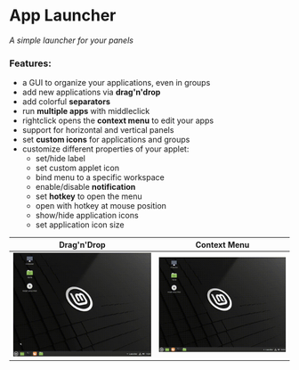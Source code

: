 # App Launcher

_A simple launcher for your panels_

### **Features:**

-   a GUI to organize your applications, even in groups
-   add new applications via **drag'n'drop**
-   add colorful **separators**
-   run **multiple apps** with middleclick
-   rightclick opens the **context menu** to edit your apps
-   support for horizontal and vertical panels
-   set **custom icons** for applications and groups
-   customize different properties of your applet:
    -   set/hide label
    -   set custom applet icon
    -   bind menu to a specific workspace
    -   enable/disable **notification**
    -   set **hotkey** to open the menu
    -   open with hotkey at mouse position
    -   show/hide application icons
    -   set application icon size

|          Drag'n'Drop           |       Context Menu       |
| :----------------------------: | :----------------------: |
| ![Drag'n'Drop Demo][dragndrop] | ![Context Demo][context] |

[dragndrop]: https://raw.githubusercontent.com/mchilli/cinnamon-spices/master/applets/app-launcher%40mchilli/drag'n'drop%20demo.gif
[context]: https://raw.githubusercontent.com/mchilli/cinnamon-spices/master/applets/app-launcher%40mchilli/context%20demo.gif
